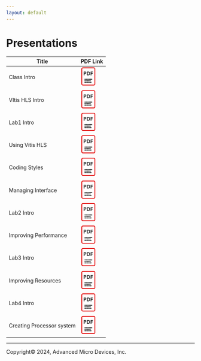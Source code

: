 ```yaml
---
layout: default
---
```

# Presentations

| Title                     | PDF Link                                                                                                                                                    |
| ------------------------- | ----------------------------------------------------------------------------------------------------------------------------------------------------------- |
| Class Intro               | [![alt text](./images/pdf.png)](https://gitenterprise.xilinx.com/joshual/xup_high_level_synthesis_design_flow/tree/main/slides/01_Class_Intro.pdf)               |
| VItis HLS Intro           | [![alt text](./images/pdf.png)](https://gitenterprise.xilinx.com/joshual/xup_high_level_synthesis_design_flow/tree/main/slides/11_VItis_HLS_intro.pdf)           |
| Lab1 Intro                | [![alt text](./images/pdf.png)](https://gitenterprise.xilinx.com/joshual/xup_high_level_synthesis_design_flow/tree/main/slides/12a_Lab1_Intro.pdf)               |
| Using Vitis HLS           | [![alt text](./images/pdf.png)](https://gitenterprise.xilinx.com/joshual/xup_high_level_synthesis_design_flow/tree/main/slides/12_Using_VitisHLS.pdf)            |
| Coding Styles             | [![alt text](./images/pdf.png)](https://gitenterprise.xilinx.com/joshual/xup_high_level_synthesis_design_flow/tree/main/slides/13_Coding_Styles.pdf)             |
| Managing Interface        | [![alt text](./images/pdf.png)](https://gitenterprise.xilinx.com/joshual/xup_high_level_synthesis_design_flow/tree/main/slides/14_Managing_Interface.pdf)        |
| Lab2 Intro                | [![alt text](./images/pdf.png)](https://gitenterprise.xilinx.com/joshual/xup_high_level_synthesis_design_flow/tree/main/slides/21a_Lab2_Intro.pdf)               |
| Improving Performance     | [![alt text](./images/pdf.png)](https://gitenterprise.xilinx.com/joshual/xup_high_level_synthesis_design_flow/tree/main/slides/21_Improving_Performance.pdf)     |
| Lab3 Intro                | [![alt text](./images/pdf.png)](https://gitenterprise.xilinx.com/joshual/xup_high_level_synthesis_design_flow/tree/main/slides/22a_Lab3_Intro.pdf)               |
| Improving Resources       | [![alt text](./images/pdf.png)](https://gitenterprise.xilinx.com/joshual/xup_high_level_synthesis_design_flow/tree/main/slides/22_Improving_Resources.pdf)       |
| Lab4 Intro                | [![alt text](./images/pdf.png)](https://gitenterprise.xilinx.com/joshual/xup_high_level_synthesis_design_flow/tree/main/slides/23a_Lab4_Intro.pdf)               |
| Creating Processor system | [![alt text](./images/pdf.png)](https://gitenterprise.xilinx.com/joshual/xup_high_level_synthesis_design_flow/tree/main/slides/23_Creating_Processor_system.pdf) |

---

<p class="copyright">Copyright© 2024, Advanced Micro Devices, Inc.</p>
